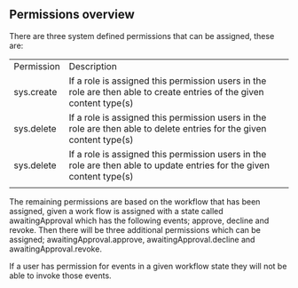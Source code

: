 ## Permissions overview

There are three system defined permissions that can be assigned, these are:

|||
|-|-|
|Permission | Description |
|sys.create|If a role is assigned this permission users in the role are then able to create entries of the given content type(s)|
|sys.delete|If a role is assigned this permission users in the role are then able to delete entries for the given content type(s)|
|sys.delete|If a role is assigned this permission users in the role are then able to update entries for the given content type(s)|
|||

The remaining permissions are based on the workflow that has been assigned, given a work flow is assigned with a state called awaitingApproval which has the following events; approve, decline and revoke. Then there will be three additional permissions which can be assigned; awaitingApproval.approve, awaitingApproval.decline and awaitingApproval.revoke. 

If a user has permission for events in a given workflow state they will not be able to invoke those events.
